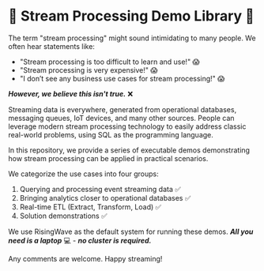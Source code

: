 # :school: Stream Processing Demo Library :school:

The term "stream processing" might sound intimidating to many people. We often hear statements like:

- "Stream processing is too difficult to learn and use!" 😱
- "Stream processing is very expensive!" 😱
- "I don’t see any business use cases for stream processing!" 😱

_**However, we believe this isn't true.**_ ❌


Streaming data is everywhere, generated from operational databases, messaging queues, IoT devices, and many other sources. People can leverage modern stream processing technology to easily address classic real-world problems, using SQL as the programming language.

In this repository, we provide a series of executable demos demonstrating how stream processing can be applied in practical scenarios.

We categorize the use cases into four groups:

1. Querying and processing event streaming data ✅
2. Bringing analytics closer to operational databases ✅
3. Real-time ETL (Extract, Transform, Load) ✅
4. Solution demonstrations ✅

We use RisingWave as the default system for running these demos. _**All you need is a laptop**_ 💻 - _**no cluster is required.**_

Any comments are welcome. Happy streaming!
